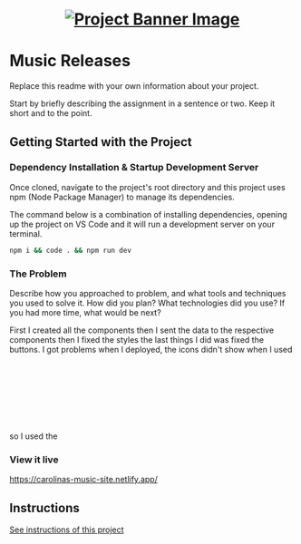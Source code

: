 <h1 align="center">
  <a href="">
    <img src="/src/assets/music-releases.svg" alt="Project Banner Image">
  </a>
</h1>

# Music Releases

Replace this readme with your own information about your project.

Start by briefly describing the assignment in a sentence or two. Keep it short and to the point.

## Getting Started with the Project

### Dependency Installation & Startup Development Server

Once cloned, navigate to the project's root directory and this project uses npm (Node Package Manager) to manage its dependencies.

The command below is a combination of installing dependencies, opening up the project on VS Code and it will run a development server on your terminal.

```bash
npm i && code . && npm run dev
```

### The Problem

Describe how you approached to problem, and what tools and techniques you used to solve it. How did you plan? What technologies did you use? If you had more time, what would be next?

First I created all the components then I sent the data to the respective components then I fixed the styles the last things I did was fixed the buttons. I got problems when I deployed, the icons didn't show when I used <img> so I used the <svg>. 

### View it live

https://carolinas-music-site.netlify.app/

## Instructions

<a href="instructions.md">
   See instructions of this project
  </a>
